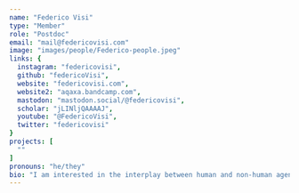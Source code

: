 ```yaml
---
name: "Federico Visi"
type: "Member"
role: "Postdoc"
email: "mail@federicovisi.com"
image: "images/people/Federico-people.jpeg"
links: {
  instagram: "federicovisi",
  github: "federicoVisi",
  website: "federicovisi.com",
  website2: "aqaxa.bandcamp.com",
  mastodon: "mastodon.social/@federicovisi",
  scholar: "jLINljQAAAAJ",
  youtube: "@FedericoVisi",
  twitter: "federicovisi"
}
projects: [
  ""
]
pronouns: "he/they"
bio: "I am interested in the interplay between human and non-human agencies in music, embodiment in networked music performance, and interactive machine learning. I have recently designed a networkable feedback string instrument with embedded machine learning called the [Sophtar](/research/sophtar). At IIL I am working on extending the Sophtar with actuators and machine learning models to make it respond to my playing in ways that are not easy to predict yet meaningful and inspiring. I see the research and development work on the Sophtar as a way to probe broader research questions on musical improvisation and co-creativity with machines and algorithms."
---
```

